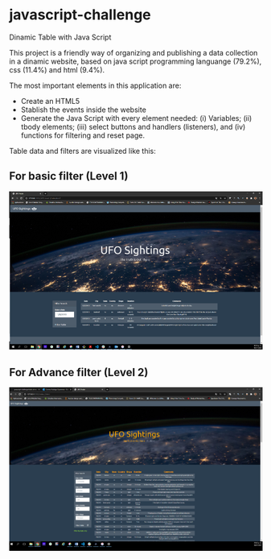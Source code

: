 # javascript-challenge
Dinamic Table with Java Script

This project is a friendly way of organizing and publishing a data collection in a dinamic website, based on java script programming languange (79.2%), css (11.4%) and html (9.4%). 

The most important elements in this application are: 

- Create an HTML5
- Stablish the events inside the website
- Generate the Java Script with every element needed: (i) Variables; (ii) tbody elements; (iii) select buttons and handlers (listeners), and (iv) functions for filtering and reset page.

Table data and filters are visualized like this:

## For basic filter (Level 1)

![Alt Text](https://github.com/RodGuarneros/javascript-challenge/blob/main/UFO-level-1/static/images/Level1_Rodrigo_Guarneros.png)


## For Advance filter (Level 2)

![Alt Text](https://github.com/RodGuarneros/javascript-challenge/blob/main/UFO-level-1/static/images/Level2_Rodrigo_Guarneros.png)